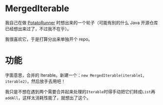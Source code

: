 # MergedIterable
我自己在做 [PotatoRunner](https://github.com/MCTeamPotato/PotatoRunner) 时想出来的一个轮子（可能有别的什么 Java 开源仓库已经想出来过了，不过我不在乎）。

我很喜欢它，于是打算分出来单独开个 repo。

# 功能
字面意思，合并的 Iterable。新建一个：`new MergedIterable(iterable1, iterable2)`，然后放手去用吧！

我只是不想在遇到两个需要合并起来处理的`Iterable`时得手动把它们转成`List`再`addAll`，这样太消耗性能了，就想出了这个。
